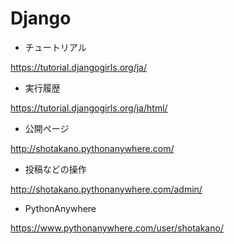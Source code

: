 # Django

 - チュートリアル

https://tutorial.djangogirls.org/ja/

 - 実行履歴

https://tutorial.djangogirls.org/ja/html/

 - 公開ページ

http://shotakano.pythonanywhere.com/

 - 投稿などの操作

http://shotakano.pythonanywhere.com/admin/

- PythonAnywhere

https://www.pythonanywhere.com/user/shotakano/

